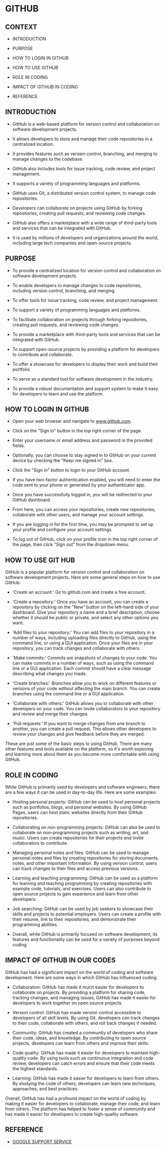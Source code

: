 # GITHUB

## CONTEXT 

  - INTRODUCTION 
   
  - PURPOSE 
   
  - HOW TO LOGIN IN GITHUB
   
  - HOW TO USE GITHUB
   
  - ROLE IN CODING
   
  - IMPACT OF GITHUB IN CODING

  - REFERENCE



## INTRODUCTION 

  - GitHub is a web-based platform for version control and collaboration on software development projects.

  - It allows developers to store and manage their code repositories in a centralized location.

  - It provides features such as version control, branching, and merging to manage changes to the codebase.

  - GitHub also includes tools for issue tracking, code review, and project management.

  - It supports a variety of programming languages and platforms.

  - GitHub uses Git, a distributed version control system, to manage code repositories.

  - Developers can collaborate on projects using GitHub by forking repositories, creating pull requests, and reviewing code changes.

  - GitHub also offers a marketplace with a wide range of third-party tools and services that can be integrated with GitHub.

  - It is used by millions of developers and organizations around the world, including large tech companies and open-source projects.

  
  
  ## PURPOSE
  
  - To provide a centralized location for version control and collaboration on software development projects.

  - To enable developers to manage changes to code repositories, including version control, branching, and merging.

  - To offer tools for issue tracking, code review, and project management.

  - To support a variety of programming languages and platforms.

  - To facilitate collaboration on projects through forking repositories, creating pull requests, and reviewing code changes.

  - To provide a marketplace with third-party tools and services that can be integrated with GitHub.

  - To support open-source projects by providing a platform for developers to contribute and collaborate.

  - To offer a showcase for developers to display their work and build their portfolio.

  - To serve as a standard tool for software development in the industry.

  - To provide a robust documentation and support system to make it easy for developers to learn and use the platform.


## HOW TO LOGIN IN GITHUB

- Open your web browser and navigate to www.github.com.

- Click on the "Sign in" button in the top right corner of the page.

- Enter your username or email address and password in the provided fields.

- Optionally, you can choose to stay signed in to GitHub on your current device by checking the "Keep me signed in" box.

- Click the "Sign in" button to login to your GitHub account.

- If you have two-factor authentication enabled, you will need to enter the code sent to your phone or generated by your authenticator app.

- Once you have successfully logged in, you will be redirected to your GitHub dashboard.

- From here, you can access your repositories, create new repositories, collaborate with other users, and manage your account settings.

- If you are logging in for the first time, you may be prompted to set up your profile and configure your account settings.

- To log out of GitHub, click on your profile icon in the top right corner of the page, then click "Sign out" from the dropdown menu.

## HOW TO USE GIT HUB

 GitHub is a popular platform for version control and collaboration on software development projects. Here are some general steps on how to use GitHub:

- 'Create an account:' Go to github.com and create a free account.

- 'Create a repository:' Once you have an account, you can create a repository by clicking on the "New" button on the left-hand side of your dashboard. Give your repository a name and a brief description, choose whether it should be public or private, and select any other options you want.

- 'Add files to your repository:' You can add files to your repository in a number of ways, including uploading files directly to GitHub, using the command line, or using a GUI application. Once your files are in your repository, you can track changes and collaborate with others.

- 'Make commits:' Commits are snapshots of changes to your code. You can make commits in a number of ways, such as using the command line or a GUI application. Each commit should have a clear message describing what changes you made.

- 'Create branches:' Branches allow you to work on different features or versions of your code without affecting the main branch. You can create branches using the command line or a GUI application.

- 'Collaborate with others:' GitHub allows you to collaborate with other developers on your code. You can invite collaborators to your repository and review and merge their changes.

- 'Pull requests:' If you want to merge changes from one branch to another, you can create a pull request. This allows other developers to review your changes and give feedback before they are merged.

 These are just some of the basic steps to using GitHub. There are many other features and tools available on the platform, so it's worth exploring and learning more     about them as you become more comfortable with using GitHub.

## ROLE IN CODING

 While GitHub is primarily used by developers and software engineers, there are a few ways it can be used in day-to-day life. Here are some examples:

- Hosting personal projects: GitHub can be used to host personal projects such as portfolios, blogs, and personal websites. By using GitHub Pages, users can host static websites directly from their GitHub repositories.

- Collaborating on non-programming projects: GitHub can also be used to collaborate on non-programming projects such as writing, art, and music. Users can create repositories for their projects and invite collaborators to contribute.

- Managing personal notes and files: GitHub can be used to manage personal notes and files by creating repositories for storing documents, notes, and other important information. By using version control, users can track changes to their files and access previous versions.

- Learning and teaching programming: GitHub can be used as a platform for learning and teaching programming by creating repositories with example code, tutorials, and exercises. Users can also contribute to open source projects to gain experience and learn from other developers.

- Job searching: GitHub can be used by job seekers to showcase their skills and projects to potential employers. Users can create a profile with their resume, link to their repositories, and demonstrate their programming abilities.

- Overall, while GitHub is primarily focused on software development, its features and functionality can be used for a variety of purposes beyond coding

## IMPACT OF GITHUB IN OUR CODES

 GitHub has had a significant impact on the world of coding and software development. Here are some ways in which GitHub has influenced coding:

- Collaboration: GitHub has made it much easier for developers to collaborate on projects. By providing a platform for sharing code, tracking changes, and managing issues, GitHub has made it easier for developers to work together on open source projects.

- Version control: GitHub has made version control accessible to developers of all skill levels. By using Git, developers can track changes to their code, collaborate with others, and roll back changes if needed.

- Community: GitHub has created a community of developers who share their code, ideas, and knowledge. By contributing to open source projects, developers can learn from others and improve their skills.

- Code quality: GitHub has made it easier for developers to maintain high-quality code. By using tools such as continuous integration and code review, developers can catch errors and ensure that their code meets the highest standards.

- Learning: GitHub has made it easier for developers to learn from others. By studying the code of others, developers can learn new techniques, approaches, and best practices.

Overall, GitHub has had a profound impact on the world of coding by making it easier for developers to collaborate, manage their code, and learn from others. The platform has helped to foster a sense of community and has made it easier for developers to create high-quality software.


## REFERENCE 

 - [ GOOGLE SUPPORT SERVICE ](https://support.google.com/accounts/search?q=github)
